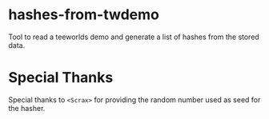 # hashes-from-twdemo
Tool to read a teeworlds demo and generate a list of hashes from the stored data.

# Special Thanks
Special thanks to `<Scrax>` for providing the random number used as seed for the hasher.
